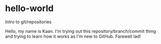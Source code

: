 # hello-world
Intro to git/repositories

Hello, my name is Kaan. I'm trying out this repository/branch/commit thing and trying to learn how it works as I'm new to GitHub. 
Farewell lad!
